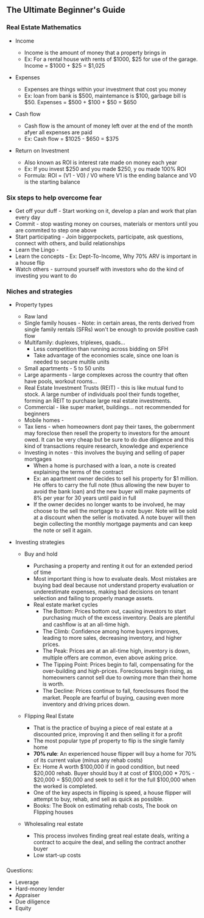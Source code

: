 ## The Ultimate Beginner's Guide

### Real Estate Mathematics
  * Income
    * Income is the amount of money that a property brings in
    * Ex: For a rental house with rents of $1000, $25 for use of the garage. Income = $1000 + $25 = $1,025
  
  * Expenses
    * Expenses are things within your investment that cost you money
    * Ex: loan from bank is $500, maintemance is $100, garbage bill is $50. Expenses = $500 + $100 + $50 = $650
    
  * Cash flow
    * Cash flow is  the amount of money left over at the end of the month afyer all expenses are paid
    * Ex: Cash flow = $1025 - $650 = $375
    
  * Return on Investment
    * Also known as ROI is interest rate made on money each year
    * Ex: If you invest $250 and you made $250, y ou made 100% ROI
    * Formula: ROI = (V1 - V0) / V0 where V1 is the ending balance and V0 is the starting balance

### Six steps to help overcome fear
  * Get off  your duff - Start working on it, develop a plan and work that plan every day
  * Commit - stop wasting money on courses, materials or mentors until you are commited to step one above
  * Start participating - Join biggerpockets, participate, ask questions, connect with others, and build relationships
  * Learn the Lingo - 
  * Learn the concepts - Ex: Dept-To-Income, Why 70% ARV is important in a house flip
  * Watch others - surround yourself with investors who do the kind of investing you want to do

### Niches and strategies
  * Property types
    * Raw land 
    * Single family houses - Note: in certain areas, the rents derived from single family rentals (SFRs) won't be enough to provide positive cash flow
    * Multifamily: duplexes, triplexes, quads...
      * Less competition than running across bidding on SFH
      * Take advantage of the economies scale, since one loan is needed to secure multile units
    * Small apartments - 5 to 50 units
    * Large aparments - large complexes across the country that often have pools, workout rooms...
    * Real Estate Investment Trusts (REIT) - this is like mutual fund to stock. A large number of individuals pool their funds together, forming an REIT to purchase large real estate investments.
    * Commercial - like super market, buildings... not recommended for beginners
    * Mobile homes - 
    * Tax liens - when homeowners dont pay their taxes, the gobernment may foreclose then resell the property to investors for the amount owed. It can be very cheap but be sure to do due diligence and this kind of transactions require research, knowledge and experience
    * Investing in notes - this involves the buying and selling of paper mortgages
      * When a home is purchased with a loan, a note is created explaining the terms of the contract
      * Ex: an apartment owner decides to sell his property for $1 million. He offers to carry the full note (thus allowing the new buyer to avoid the bank loan) and the new buyer will make payments of 8% per year for 30 years until paid in full
      * If the owner decides no longer wants to be involved, he may choose to the sell the mortgage to a note buyer. Note will be sold at a discount when the seller is motivated. A note buyer will then begin collecting the monthly mortgage payments and can keep the note or sell it again.
  
  * Investing strategies
    * Buy and  hold
      * Purchasing a property and renting it out for an extended period of time
      * Most important thing is how to evaluate deals. Most mistakes are buying bad deal because not understand property evaluation or underestimate expenses, making bad decisions on tenant selection and failing to properly manage assets.
      * Real estate market cycles
        * The Bottom: Prices bottom out, causing investors to start purchasing much of the excess inventory. Deals are plentiful and cashﬂow is at an all-time high.
        * The Climb: Confidence among home buyers improves, leading to more sales, decreasing inventory, and higher prices.
        * The Peak: Prices are at an all-time high, inventory is down, multiple oﬀers are common, even above asking price.
        * The Tipping Point: Prices begin to fall, compensating for the over-building and high-prices. Foreclosures begin rising, as homeowners cannot sell due to owning more than their home is worth.
        * The Decline: Prices continue to fall, foreclosures ﬂood the market. People are fearful of buying, causing even more inventory and driving prices down.
        
    * Flipping Real Estate
      * That is the practice of buying a piece of real estate at a discounted price, improving it and then selling it for a profit
      * The most popular type pf property to flip is the single family home
      * **70% rule**: An experienced house flipper will buy a home for 70% of its current value (minus any rehab costs)
      * Ex: Home A worth $100,000 if in good condition, but need $20,000 rehab. Buyer should buy it at cost of $100,000 * 70% - $20,000 = $50,000 and seek to sell it for the full $100,000 when the worked is completed.
      * One of the key aspects in flipping is speed, a house flipper will attempt to buy, rehab, and sell as quick as possible.
      * Books: The Book on estimating rehab costs, The book on Flipping houses
    * Wholesaling real estate
      * This process involves finding great real estate deals, writing a contract to acquire the deal, and selling the contract another buyer
       * Low start-up costs

### 
        
      
        
        

Questions:

- Leverage
- Hard-money lender
- Appraiser
- Due diligence
- Equity
